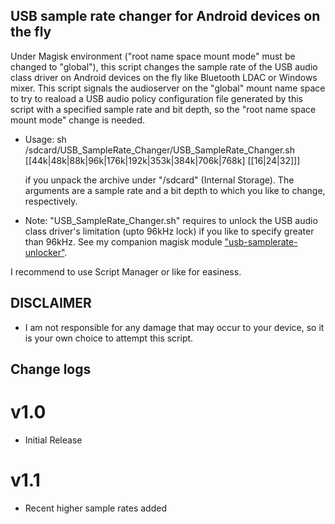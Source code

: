 ## USB sample rate changer for Android devices on the fly

Under Magisk environment ("root name space mount mode" must be changed to "global"), this script changes the sample rate of the USB audio class driver on Android devices on the fly like Bluetooth LDAC or Windows mixer. This script signals the audioserver on the "global" mount name space to try to reaload a USB audio policy configuration file generated by this script with a specified sample rate and bit depth, so the "root name space mount mode" change is needed.

* Usage: sh /sdcard/USB_SampleRate_Changer/USB_SampleRate_Changer.sh [[44k|48k|88k|96k|176k|192k|353k|384k|706k|768k] [[16|24|32]]]

  if you unpack the archive under "/sdcard" (Internal Storage). The arguments are a sample rate and a bit depth to which you like to change, respectively.
* Note: "USB_SampleRate_Changer.sh" requires to unlock the USB audio class driver's limitation (upto 96kHz lock) if you like to specify greater than 96kHz. See my companion magisk module ["usb-samplerate-unlocker"](https://github.com/yzyhk904/usb-samplerate-unlocker).

I recommend to use Script Manager or like for easiness.

## DISCLAIMER

* I am not responsible for any damage that may occur to your device, 
   so it is your own choice to attempt this script.

## Change logs

# v1.0
* Initial Release

# v1.1
* Recent higher sample rates added
